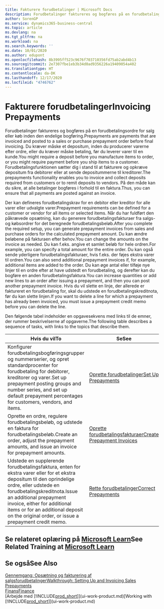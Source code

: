 ```yaml
---
title: Fakturere forudbetalinger | Microsoft Docs
description: Forudbetalinger faktureres og bogføres på en forudbetalingsordre for salg eller køb inden den endelige bogføring. Du kræver måske et depositum, inden du producerer varerne efter ordre, eller du kræver måske betaling, før du leverer varer til en kunde. Forudbetalingsfunktionen sætter dig i stand til at fakturere og opkræve depositum fra debitorer eller at sende depositummerne til kreditorer. På den måde kan du sikre, at alle betalinger bogføres i forhold til en faktura.
author: SorenGP
ms.service: dynamics365-business-central
ms.topic: article
ms.devlang: na
ms.tgt_pltfrm: na
ms.workload: na
ms.search.keywords: ''
ms.date: 10/01/2020
ms.author: edupont
ms.openlocfilehash: 8b3995ff523c9676f703710356fd75ab2abd4b13
ms.sourcegitcommit: 2e7307fbe1eb3b34d0ad9356226a19409054a402
ms.translationtype: HT
ms.contentlocale: da-DK
ms.lasthandoff: 12/17/2020
ms.locfileid: "4746762"
---
```

# <a name="invoicing-prepayments"></a><span data-ttu-id="b831d-106">Fakturere forudbetalinger</span><span class="sxs-lookup"><span data-stu-id="b831d-106">Invoicing Prepayments</span></span>

<span data-ttu-id="b831d-107">Forudbetalinger faktureres og bogføres på en forudbetalingsordre for salg eller køb inden den endelige bogføring.</span><span class="sxs-lookup"><span data-stu-id="b831d-107">Prepayments are payments that are invoiced and posted to a sales or purchase prepayment order before final invoicing.</span></span> <span data-ttu-id="b831d-108">Du kræver måske et depositum, inden du producerer varerne efter ordre, eller du kræver måske betaling, før du leverer varer til en kunde.</span><span class="sxs-lookup"><span data-stu-id="b831d-108">You might require a deposit before you manufacture items to order, or you might require payment before you ship items to a customer.</span></span> <span data-ttu-id="b831d-109">Forudbetalingsfunktionen sætter dig i stand til at fakturere og opkræve depositum fra debitorer eller at sende depositummerne til kreditorer.</span><span class="sxs-lookup"><span data-stu-id="b831d-109">The prepayments functionality enables you to invoice and collect deposits required from customers or to remit deposits to vendors.</span></span> <span data-ttu-id="b831d-110">På den måde kan du sikre, at alle betalinger bogføres i forhold til en faktura.</span><span class="sxs-lookup"><span data-stu-id="b831d-110">Thus, you can ensure that all payments are posted against an invoice.</span></span>  

 <span data-ttu-id="b831d-111">Der kan defineres forudbetalingskrav for en debitor eller kreditor for alle varer eller udvalgte varer.</span><span class="sxs-lookup"><span data-stu-id="b831d-111">Prepayment requirements can be defined for a customer or vendor for all items or selected items.</span></span> <span data-ttu-id="b831d-112">Når du har fuldført den påkrævede opsætning, kan du generere forudbetalingsfakturaer fra salgs- og købsordrer for det beregnede forudbetalingsbeløb.</span><span class="sxs-lookup"><span data-stu-id="b831d-112">After you complete the required setup, you can generate prepayment invoices from sales and purchase orders for the calculated prepayment amount.</span></span> <span data-ttu-id="b831d-113">Du kan ændre beløbene på fakturaen efter behov.</span><span class="sxs-lookup"><span data-stu-id="b831d-113">You can change the amounts on the invoice as needed.</span></span> <span data-ttu-id="b831d-114">Du kan f.eks. angive et samlet beløb for hele ordren.</span><span class="sxs-lookup"><span data-stu-id="b831d-114">For example, you can specify a total amount for the entire order.</span></span> <span data-ttu-id="b831d-115">Du kan også sende yderligere forudbetalingsfakturaer, hvis f.eks. der føjes ekstra varer til ordren.</span><span class="sxs-lookup"><span data-stu-id="b831d-115">You can also send additional prepayment invoices if, for example, additional items are added to the order.</span></span> <span data-ttu-id="b831d-116">Du kan øge antal eller tilføje nye linjer til en ordre efter at have udstedt en forudbetaling, og derefter kan du bogføre en anden forudbetalingsfaktura.</span><span class="sxs-lookup"><span data-stu-id="b831d-116">You can increase quantities or add new lines to an order after issuing a prepayment, and then you can post another prepayment invoice.</span></span> <span data-ttu-id="b831d-117">Hvis du vil slette en linje, der allerede er faktureret en forudbetaling for, skal du udstede en forudbetalingskreditnota, før du kan slette linjen.</span><span class="sxs-lookup"><span data-stu-id="b831d-117">If you want to delete a line for which a prepayment has already been invoiced, you must issue a prepayment credit memo before you can delete the line.</span></span>  

 <span data-ttu-id="b831d-118">Den følgende tabel indeholder en opgavesekvens med links til de emner, der rummer beskrivelserne af opgaverne.</span><span class="sxs-lookup"><span data-stu-id="b831d-118">The following table describes a sequence of tasks, with links to the topics that describe them.</span></span>

|<span data-ttu-id="b831d-119">**Hvis du vil**</span><span class="sxs-lookup"><span data-stu-id="b831d-119">**To**</span></span>|<span data-ttu-id="b831d-120">**Se**</span><span class="sxs-lookup"><span data-stu-id="b831d-120">**See**</span></span>|  
|------------|-------------|  
|<span data-ttu-id="b831d-121">Konfigurer forudbetalingsbogføringsgrupper og nummerserier, og opret standardprocenter for forudbetaling for debitorer, kreditorer og varer.</span><span class="sxs-lookup"><span data-stu-id="b831d-121">Set up prepayment posting groups and number series, and set up default prepayment percentages for customers, vendors, and items.</span></span>|[<span data-ttu-id="b831d-122">Oprette forudbetalinger</span><span class="sxs-lookup"><span data-stu-id="b831d-122">Set Up Prepayments</span></span>](finance-set-up-prepayments.md)|
|<span data-ttu-id="b831d-123">Oprette en ordre, regulere forudbetalingsbeløb, og udstede en faktura for forudbetalingsbeløb.</span><span class="sxs-lookup"><span data-stu-id="b831d-123">Create an order, adjust the prepayment amounts, and issue an invoice for prepayment amounts.</span></span>|[<span data-ttu-id="b831d-124">Oprette forudbetalingsfakturaer</span><span class="sxs-lookup"><span data-stu-id="b831d-124">Create Prepayment Invoices</span></span>](finance-how-to-create-prepayment-invoices.md)|  
|<span data-ttu-id="b831d-125">Udstede en supplerende forudbetalingsfaktura, enten for ekstra varer eller for et ekstra depositum til den oprindelige ordre, eller udstede en forudbetalingskreditnota.</span><span class="sxs-lookup"><span data-stu-id="b831d-125">Issue an additional prepayment invoice, either for additional items or for an additional deposit on the original order, or issue a prepayment credit memo.</span></span>|[<span data-ttu-id="b831d-126">Rette forudbetalinger</span><span class="sxs-lookup"><span data-stu-id="b831d-126">Correct Prepayments</span></span>](finance-how-to-correct-prepayments.md)|  

## <a name="see-related-training-at-microsoft-learn"></a><span data-ttu-id="b831d-127">Se relateret oplæring på [Microsoft Learn](/learn/modules/prepayment-invoices-dynamics-365-business-central/index)</span><span class="sxs-lookup"><span data-stu-id="b831d-127">See Related Training at [Microsoft Learn](/learn/modules/prepayment-invoices-dynamics-365-business-central/index)</span></span>

## <a name="see-also"></a><span data-ttu-id="b831d-128">Se også</span><span class="sxs-lookup"><span data-stu-id="b831d-128">See Also</span></span>

[<span data-ttu-id="b831d-129">Gennemgang: Opsætning og fakturering af salgsforudbetalinger</span><span class="sxs-lookup"><span data-stu-id="b831d-129">Walkthrough: Setting Up and Invoicing Sales Prepayments</span></span>](walkthrough-setting-up-and-invoicing-sales-prepayments.md)  
[<span data-ttu-id="b831d-130">Finans</span><span class="sxs-lookup"><span data-stu-id="b831d-130">Finance</span></span>](finance.md)  
<span data-ttu-id="b831d-131">[Arbejde med [!INCLUDE[prod_short](includes/prod_short.md)]](ui-work-product.md)</span><span class="sxs-lookup"><span data-stu-id="b831d-131">[Working with [!INCLUDE[prod_short](includes/prod_short.md)]](ui-work-product.md)</span></span>  
